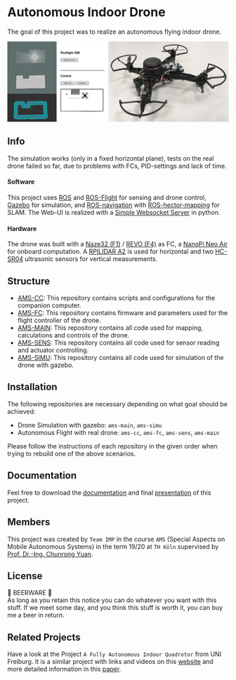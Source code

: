 # Autonomous Indoor Drone

The goal of this project was to realize an autonomous flying indoor drone.

![Apollo](images/header.jpg)

## Info

The simulation works (only in a fixed horizontal plane), tests on the real drone failed so far, due to problems with FCs, PID-settings and lack of time.

#### Software

This project uses [ROS](https://www.ros.org/) and [ROS-Flight](https://rosflight.org/) for sensing and drone control, [Gazebo](http://gazebosim.org/) for simulation, and [ROS-navigation](https://wiki.ros.org/navigation) with [ROS-hector-mapping](https://wiki.ros.org/hector_mapping) for SLAM. The Web-UI is realized with a [Simple Websocket Server](https://github.com/pikhovkin/simple-websocket-server) in python.

#### Hardware

The drone was built with a [Naze32 (F1)](https://www.dronetrest.com/t/naze-32-revision-6-flight-controller-guide/1605) / [REVO (F4)](http://copterjungle.de/f4-revo-stm32f405-flight-controller/) as FC, a [NanoPi Neo Air](https://www.friendlyarm.com/index.php?route=product/product&product_id=151) for onboard computation. A [RPILIDAR A2](https://www.slamtec.com/en/Lidar/A2) is used for horizontal and two [HC-SR04](https://www.sparkfun.com/products/15569) ultrasonic sensors for vertical measurements.

## Structure

- [AMS-CC](https://bitbucket.org/ams2019/ams-cc): This repository contains scripts and configurations for the companion computer.
- [AMS-FC](https://bitbucket.org/ams2019/ams-fc): This repository contains firmware and parameters used for the flight controller of the drone.
- [AMS-MAIN](https://bitbucket.org/ams2019/ams-main): This repository contains all code used for mapping, calculations and controls of the drone.
- [AMS-SENS](https://bitbucket.org/ams2019/ams-sens): This repository contains all code used for sensor reading and actuator controlling.
- [AMS-SIMU](https://bitbucket.org/ams2019/ams-simu): This repository contains all code used for simulation of the drone with gazebo.

## Installation

The following repositories are necessary depending on what goal should be achieved:

- Drone Simulation with gazebo: `ams-main`, `ams-simu`
- Autonomous Flight with real drone: `ams-cc`, `ams-fc`, `ams-sens`, `ams-main`

Please follow the instructions of each repository in the given order when trying to rebuild one of the above scenarios.

## Documentation

Feel free to download the [documentation](docs/project-documentation.pdf) and final [presentation](docs/end-presentation.pdf) of this project.

## Members

This project was created by `Team IMP` in the course `AMS` (Special Aspects on Mobile Autonomous Systems) in the term 19/20 at `TH Köln` supervised by [Prof. Dr.-Ing. Chunrong Yuan](https://www.th-koeln.de/personen/chunrong.yuan/).

## License

🍺 BEERWARE 🍺  
As long as you retain this notice you can do whatever you want with this stuff. If we meet some day, and you think this stuff is worth it, you can buy me a beer in return.

## Related Projects

Have a look at the Project `A Fully Autonomous Indoor Quadrotor` from UNI Freiburg. It is a similar project with links and videos on this [website](http://ais.informatik.uni-freiburg.de/projects/quadrotor/) and more detailed information in this [paper](http://www.slawomir.de/publications/grzonka12tro_quad/grzonka12tro_quad.pdf).

